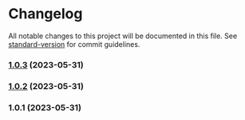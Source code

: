 # Changelog

All notable changes to this project will be documented in this file. See [standard-version](https://github.com/conventional-changelog/standard-version) for commit guidelines.

### [1.0.3](https://github.com/Nishatwilight/nodePractice/compare/v1.0.2...v1.0.3) (2023-05-31)

### [1.0.2](https://github.com/Nishatwilight/nodePractice/compare/v1.0.1...v1.0.2) (2023-05-31)

### 1.0.1 (2023-05-31)
